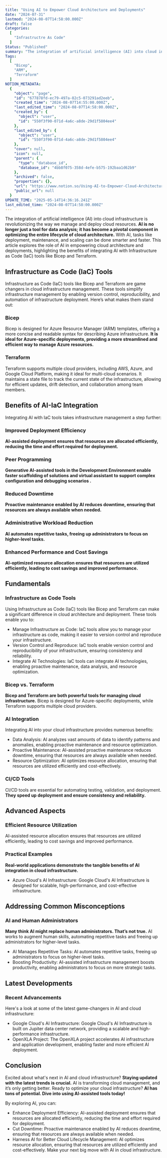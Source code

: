 ```yaml
---
title: "Using AI to Empower Cloud Architecture and Deployments"
date: "2024-07-31"
lastmod: "2024-08-07T14:58:00.000Z"
draft: false
Categories:
  [
    "Infrastructre As Code"
  ]
Status: "Published"
summary: "The integration of artificial intelligence (AI) into cloud infrastructure is revolutionizing how we manage and deploy cloud resources. AI, now a pivotal component, optimizes the entire lifecycle of cloud architecture, enhancing tasks like deployment, maintenance, and scaling. This article explores the role of AI in empowering cloud architecture and deployments, especially when combined with Infrastructure as Code (IaC) tools like Bicep and Terraform."
Tags:
  [
    "Bicep",
    "ARM",
    "Terraform"
  ]
NOTION_METADATA:
  {
    "object": "page",
    "id": "677878fd-ec79-497a-82c5-073291ad2eeb",
    "created_time": "2024-08-07T14:55:00.000Z",
    "last_edited_time": "2024-08-07T14:58:00.000Z",
    "created_by": {
      "object": "user",
      "id": "550f3f90-071d-4a6c-a8de-29d1f5804ee4"
    },
    "last_edited_by": {
      "object": "user",
      "id": "550f3f90-071d-4a6c-a8de-29d1f5804ee4"
    },
    "cover": null,
    "icon": null,
    "parent": {
      "type": "database_id",
      "database_id": "4bb8f075-358d-4efe-b575-192baa1d62b9"
    },
    "archived": false,
    "properties": {},
    "url": "https://www.notion.so/Using-AI-to-Empower-Cloud-Architecture-and-Deployments-677878fdec79497a82c5073291ad2eeb",
    "public_url": null
  }
UPDATE_TIME: "2025-05-14T14:36:16.241Z"
last_edited_time: "2024-08-07T14:58:00.000Z"
---
```


The integration of artificial intelligence (AI) into cloud infrastructure is revolutionizing the way we manage and deploy cloud resources. **AI is no longer just a tool for data analysis; it has become a pivotal component in optimizing the entire lifecycle of cloud architecture.** With AI, tasks like deployment, maintenance, and scaling can be done smarter and faster. This article explores the role of AI in empowering cloud architecture and deployments, highlighting the benefits of integrating AI with Infrastructure as Code (IaC) tools like Bicep and Terraform.

## Infrastructure as Code (IaC) Tools

Infrastructure as Code (IaC) tools like Bicep and Terraform are game changers in cloud infrastructure management. These tools simplify infrastructure management by enabling version control, reproducibility, and automation of infrastructure deployment. Here’s what makes them stand out:

### Bicep

Bicep is designed for Azure Resource Manager (ARM) templates, offering a more concise and readable syntax for describing Azure infrastructure. **It is ideal for Azure-specific deployments, providing a more streamlined and efficient way to manage Azure resources.**

### Terraform

Terraform supports multiple cloud providers, including AWS, Azure, and Google Cloud Platform, making it ideal for multi-cloud scenarios. It maintains a state file to track the current state of the infrastructure, allowing for efficient updates, drift detection, and collaboration among team members.

## Benefits of AI-IaC Integration

Integrating AI with IaC tools takes infrastructure management a step further:

### Improved Deployment Efficiency

**AI-assisted deployment ensures that resources are allocated efficiently, reducing the time and effort required for deployment.**

### Peer Programming

**Generative AI-assisted tools in the Development Environment enable faster scaffolding of solutions and virtual assistant to support complex configuration and debugging scenarios .**

### Reduced Downtime

**Proactive maintenance enabled by AI reduces downtime, ensuring that resources are always available when needed.**

### Administrative Workload Reduction

**AI automates repetitive tasks, freeing up administrators to focus on higher-level tasks.**

### Enhanced Performance and Cost Savings

**AI-optimized resource allocation ensures that resources are utilized efficiently, leading to cost savings and improved performance.**

## Fundamentals

### Infrastructure as Code Tools

Using Infrastructure as Code (IaC) tools like Bicep and Terraform can make a significant difference in cloud architecture and deployment. These tools enable you to:

* Manage Infrastructure as Code: IaC tools allow you to manage your infrastructure as code, making it easier to version control and reproduce your infrastructure.
* Version Control and Reproduce: IaC tools enable version control and reproducibility of your infrastructure, ensuring consistency and reliability.
* Integrate AI Technologies: IaC tools can integrate AI technologies, enabling proactive maintenance, data analysis, and resource optimization.
### Bicep vs. Terraform

**Bicep and Terraform are both powerful tools for managing cloud infrastructure.** Bicep is designed for Azure-specific deployments, while Terraform supports multiple cloud providers.

### AI Integration

Integrating AI into your cloud infrastructure provides numerous benefits:

* Data Analysis: AI analyzes vast amounts of data to identify patterns and anomalies, enabling proactive maintenance and resource optimization.
* Proactive Maintenance: AI-assisted proactive maintenance reduces downtime, ensuring that resources are always available when needed.
* Resource Optimization: AI optimizes resource allocation, ensuring that resources are utilized efficiently and cost-effectively.
### CI/CD Tools

CI/CD tools are essential for automating testing, validation, and deployment. **They speed up deployment and ensure consistency and reliability.**

## Advanced Aspects

### Efficient Resource Utilization

AI-assisted resource allocation ensures that resources are utilized efficiently, leading to cost savings and improved performance.

### Practical Examples

**Real-world applications demonstrate the tangible benefits of AI integration in cloud infrastructure.**

* Azure Cloud's AI Infrastructure: Google Cloud's AI Infrastructure is designed for scalable, high-performance, and cost-effective infrastructure.
## Addressing Common Misconceptions

### AI and Human Administrators

**Many think AI might replace human administrators. That’s not true.** AI works to augment human skills, automating repetitive tasks and freeing up administrators for higher-level tasks.

* AI Manages Repetitive Tasks: AI automates repetitive tasks, freeing up administrators to focus on higher-level tasks.
* Boosting Productivity: AI-assisted infrastructure management boosts productivity, enabling administrators to focus on more strategic tasks.
## Latest Developments

### Recent Advancements

Here's a look at some of the latest game-changers in AI and cloud infrastructure:

* Google Cloud's AI Infrastructure: Google Cloud's AI Infrastructure is built on Jupiter data center network, providing a scalable and high-performance infrastructure.
* OpenXLA Project: The OpenXLA project accelerates AI infrastructure and application development, enabling faster and more efficient AI deployment.
## Conclusion

Excited about what's next in AI and cloud infrastructure? **Staying updated with the latest trends is crucial.** AI is transforming cloud management, and it’s only getting better. Ready to optimize your cloud infrastructure? **AI has tons of potential. Dive into using AI-assisted tools today!**

By exploring AI, you can:

* Enhance Deployment Efficiency: AI-assisted deployment ensures that resources are allocated efficiently, reducing the time and effort required for deployment.
* Cut Downtime: Proactive maintenance enabled by AI reduces downtime, ensuring that resources are always available when needed.
* Harness AI for Better Cloud Lifecycle Management: AI optimizes resource allocation, ensuring that resources are utilized efficiently and cost-effectively.
Make your next big move with AI in cloud infrastructure.


